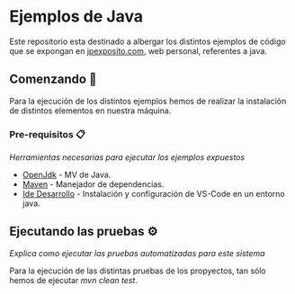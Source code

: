 # Ejemplos de Java

Este repositorio esta destinado a albergar los distintos ejemplos de código que se expongan en [jpexposito.com](https://jpexposito.com/), web personal, referentes a java.
## Comenzando 🚀

Para la ejecución de los distintos ejemplos hemos de realizar la instalación de distintos elementos en nuestra máquina.
### Pre-requisitos 📋
_Herramientas necesarias para ejecutar los ejemplos expuestos_

* [OpenJdk](https://jpexposito.com/lets-go-maven/) - MV de Java.
* [Maven](https://maven.apache.org/) - Manejador de dependencias.
* [Ide Desarrollo](https://jpexposito.com/preparing-development-environment-java/) - Instalación y configuración de VS-Code en un entorno java.


## Ejecutando las pruebas ⚙️
_Explica como ejecutar las pruebas automatizadas para este sistema_

Para la ejecución de las distintas pruebas de los propyectos, tan sólo hemos de ejecutar *mvn clean test*.